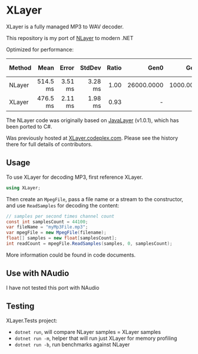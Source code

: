 # XLayer

XLayer is a fully managed MP3 to WAV decoder. 

This repository is my port of [NLayer](https://github.com/naudio/NLayer) to modern .NET

Optimized for performance:

| Method | Mean     | Error   | StdDev  | Ratio | Gen0       | Gen1      | Allocated | Alloc Ratio |
|------- |---------:|--------:|--------:|------:|-----------:|----------:|----------:|------------:|
| NLayer | 514.5 ms | 3.51 ms | 3.28 ms |  1.00 | 26000.0000 | 1000.0000 | 484.66 MB |       1.000 |
| XLayer | 476.5 ms | 2.11 ms | 1.98 ms |  0.93 |          - |         - |   3.47 MB |       0.007 |

The NLayer code was originally based 
on [JavaLayer](http://www.javazoom.net/javalayer/javalayer.html) (v1.0.1), 
which has been ported to C#.

Was previously hosted at [XLayer.codeplex.com](http://XLayer.codeplex.com/). 
Please see the history there for full details of contributors.

## Usage

To use XLayer for decoding MP3, first reference XLayer.

```cs
using XLayer;
```

Then create an `MpegFile`, pass a file name or a stream to the constructor, and use `ReadSamples` for decoding the content:

```cs
// samples per second times channel count
const int samplesCount = 44100;
var fileName = "myMp3File.mp3";
var mpegFile = new MpegFile(filename);
float[] samples = new float[samplesCount];
int readCount = mpegFile.ReadSamples(samples, 0, samplesCount);
```

More information could be found in code documents.

## Use with NAudio

I have not tested this port with NAudio

## Testing

XLayer.Tests project:

- `dotnet run`, will compare NLayer samples = XLayer samples
- `dotnet run -m`, helper that will run just XLayer for memory profiling
- `dotnet run -b`, run benchmarks against NLayer
